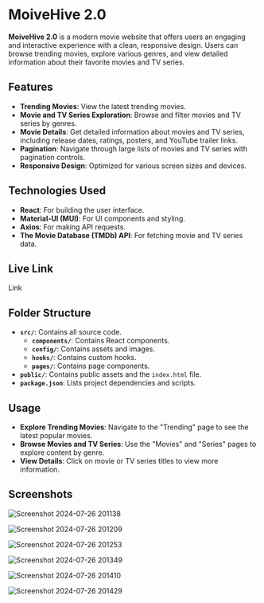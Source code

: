 # MoiveHive 2.0

**MoiveHive 2.0** is a modern movie website that offers users an engaging and interactive experience with a clean, responsive design. Users can browse trending movies, explore various genres, and view detailed information about their favorite movies and TV series.

## Features

- **Trending Movies**: View the latest trending movies.
- **Movie and TV Series Exploration**: Browse and filter movies and TV series by genres.
- **Movie Details**: Get detailed information about movies and TV series, including release dates, ratings, posters, and YouTube trailer links.
- **Pagination**: Navigate through large lists of movies and TV series with pagination controls.
- **Responsive Design**: Optimized for various screen sizes and devices.

## Technologies Used

- **React**: For building the user interface.
- **Material-UI (MUI)**: For UI components and styling.
- **Axios**: For making API requests.
- **The Movie Database (TMDb) API**: For fetching movie and TV series data.

## Live Link

Link

## Folder Structure

- **`src/`**: Contains all source code.
  - **`components/`**: Contains React components.
  - **`config/`**: Contains assets and images.
  - **`hooks/`**: Contains custom hooks.
  - **`pages/`**: Contains page components.
- **`public/`**: Contains public assets and the `index.html` file.
- **`package.json`**: Lists project dependencies and scripts.

## Usage

- **Explore Trending Movies**: Navigate to the "Trending" page to see the latest popular movies.
- **Browse Movies and TV Series**: Use the "Movies" and "Series" pages to explore content by genre.
- **View Details**: Click on movie or TV series titles to view more information.

## Screenshots

![Screenshot 2024-07-26 201138](https://github.com/user-attachments/assets/63f3dfad-b652-4a56-9b77-a4b650152d43)

![Screenshot 2024-07-26 201209](https://github.com/user-attachments/assets/b70f74c6-8c1e-412e-8759-5186ba506f85)

![Screenshot 2024-07-26 201253](https://github.com/user-attachments/assets/c69d2ad8-4979-4ce3-b453-322bfe430404)

![Screenshot 2024-07-26 201349](https://github.com/user-attachments/assets/8d7eeb2a-5366-475f-8f59-f0a5b8b496d5)

![Screenshot 2024-07-26 201410](https://github.com/user-attachments/assets/90da0ab1-2b12-4fd7-bb9e-685c866e1e61)

![Screenshot 2024-07-26 201429](https://github.com/user-attachments/assets/850cd144-8b5b-4cd8-93b5-56cc63383aca)

